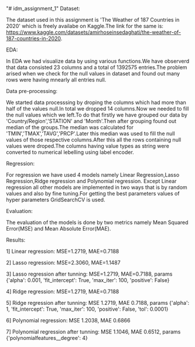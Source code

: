 "# idm_assignment_1" 
Dataset:

The dataset used in this assignment is 'The Weather of 187 Countries in 2020' which is freely availabe on Kaggle.The link for the same is: https://www.kaggle.com/datasets/amirhoseinsedaghati/the-weather-of-187-countries-in-2020.

EDA: 

In EDA we had visualize data by using various functions.We have observerd that data consisted 23 columns and a total of 1392575 entries.The problem arised when we check for the null values in dataset and found out many rows were having mnearly all entries null.

Data pre-processing: 

We started data processsing by droping the columns which had more than half of the values null.In total we dropped 14 columns.Now we needed to fill the null values which we left.To do that firstly we have grouped our data by 'Country/Region','STATION' and 'Month'.Then after grouping found out median of the groups.The median was calculated for 'TMIN','TMAX','TAVG','PRCP'.Later this median was used to fill the null values of those respective columns.After this all the rows containing null values were droped.The columns having value types as string were converted to numerical lebelling using label encoder.

Regression:

For regression we have used 4 models namely Linear Regression,Lasso Regression,Ridge regression and Polynomial regression. Except Linear regression all other models are implemented in two ways that is by random values and also by fine tuning.For getting the best parameters values of hyper parameters GridSearchCV is used.

Evaluation:

The evaluation of the models is done by two metrics namely Mean Squared Error(MSE) and Mean Absolute Error(MAE).

Results:

1] Linear regression:
   MSE=1.2719,
   MAE=0.7188
   
2] Lasso regression: 
   MSE=2.3060,
   MAE=1.1487
   
3] Lasso regression after tunning:
   MSE=1.2719,
   MAE=0.7188,
   params {'alpha': 0.001, 'fit_intercept': True, 'max_iter': 100, 'positive': False}
   
4] Ridge regression:
   MSE=1.2719,
   MAE=0.7188
   
5] Ridge regression after tunning:
   MSE 1.2719,
   MAE 0.7188,
   params {'alpha': 1, 'fit_intercept': True, 'max_iter': 100, 'positive': False, 'tol': 0.0001}
   
6] Polynomial regression:
    MSE 1.2038,
    MAE 0.6866
    
7] Polynomial regression after tunning:
   MSE 1.1046,
   MAE 0.6512,
   params {'polynomialfeatures__degree': 4}

   
